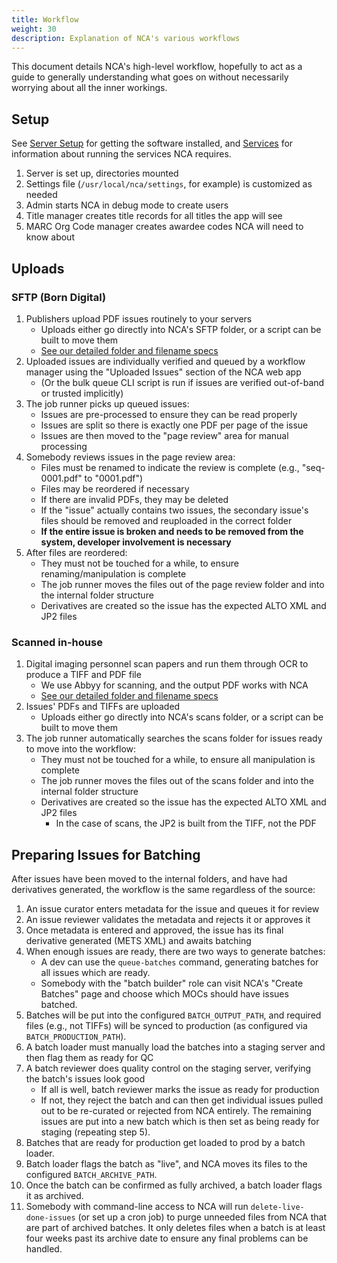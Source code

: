 ```yaml
---
title: Workflow
weight: 30
description: Explanation of NCA's various workflows
---
```


This document details NCA's high-level workflow, hopefully to act as a guide to
generally understanding what goes on without necessarily worrying about all the
inner workings.

## Setup

See [Server Setup](/setup/server-setup) for getting the software installed, and
[Services](/setup/services) for information about running the services NCA
requires.

1. Server is set up, directories mounted
1. Settings file (`/usr/local/nca/settings`, for example) is customized as needed
1. Admin starts NCA in debug mode to create users
1. Title manager creates title records for all titles the app will see
1. MARC Org Code manager creates awardee codes NCA will need to know about

## Uploads

### SFTP (Born Digital)

1. Publishers upload PDF issues routinely to your servers
   - Uploads either go directly into NCA's SFTP folder, or a script can be built to move them
   - [See our detailed folder and filename specs](/specs/upload-specs)
1. Uploaded issues are individually verified and queued by a workflow manager using the "Uploaded Issues" section of the NCA web app
   - (Or the bulk queue CLI script is run if issues are verified out-of-band or trusted implicitly)
1. The job runner picks up queued issues:
   - Issues are pre-processed to ensure they can be read properly
   - Issues are split so there is exactly one PDF per page of the issue
   - Issues are then moved to the "page review" area for manual processing
1. Somebody reviews issues in the page review area:
   - Files must be renamed to indicate the review is complete (e.g., "seq-0001.pdf" to "0001.pdf")
   - Files may be reordered if necessary
   - If there are invalid PDFs, they may be deleted
   - If the "issue" actually contains two issues, the secondary issue's files should be removed and reuploaded in the correct folder
   - **If the entire issue is broken and needs to be removed from the system, developer involvement is necessary**
1. After files are reordered:
   - They must not be touched for a while, to ensure renaming/manipulation is complete
   - The job runner moves the files out of the page review folder and into the internal folder structure
   - Derivatives are created so the issue has the expected ALTO XML and JP2 files

### Scanned in-house

1. Digital imaging personnel scan papers and run them through OCR to produce a TIFF and PDF file
   - We use Abbyy for scanning, and the output PDF works with NCA
   - [See our detailed folder and filename specs](/specs/upload-specs)
1. Issues' PDFs and TIFFs are uploaded
   - Uploads either go directly into NCA's scans folder, or a script can be built to move them
1. The job runner automatically searches the scans folder for issues ready to move into the workflow:
   - They must not be touched for a while, to ensure all manipulation is complete
   - The job runner moves the files out of the scans folder and into the internal folder structure
   - Derivatives are created so the issue has the expected ALTO XML and JP2 files
     - In the case of scans, the JP2 is built from the TIFF, not the PDF

## Preparing Issues for Batching

After issues have been moved to the internal folders, and have had derivatives
generated, the workflow is the same regardless of the source:

1. An issue curator enters metadata for the issue and queues it for review
2. An issue reviewer validates the metadata and rejects it or approves it
3. Once metadata is entered and approved, the issue has its final derivative
   generated (METS XML) and awaits batching
4. When enough issues are ready, there are two ways to generate batches:
   - A dev can use the `queue-batches` command, generating batches for all
     issues which are ready.
   - Somebody with the "batch builder" role can visit NCA's "Create Batches"
     page and choose which MOCs should have issues batched.
5. Batches will be put into the configured `BATCH_OUTPUT_PATH`, and required
   files (e.g., not TIFFs) will be synced to production (as configured via
   `BATCH_PRODUCTION_PATH`).
6. A batch loader must manually load the batches into a staging server and then
   flag them as ready for QC
7. A batch reviewer does quality control on the staging server, verifying the
   batch's issues look good
   - If all is well, batch reviewer marks the issue as ready for production
   - If not, they reject the batch and can then get individual issues pulled
     out to be re-curated or rejected from NCA entirely. The remaining issues
     are put into a new batch which is then set as being ready for staging
     (repeating step 5).
8. Batches that are ready for production get loaded to prod by a batch loader.
9. Batch loader flags the batch as "live", and NCA moves its files to the
   configured `BATCH_ARCHIVE_PATH`.
10. Once the batch can be confirmed as fully archived, a batch loader flags it
    as archived.
11. Somebody with command-line access to NCA will run `delete-live-done-issues`
    (or set up a cron job) to purge unneeded files from NCA that are part of
    archived batches. It only deletes files when a batch is at least four weeks
    past its archive date to ensure any final problems can be handled.
